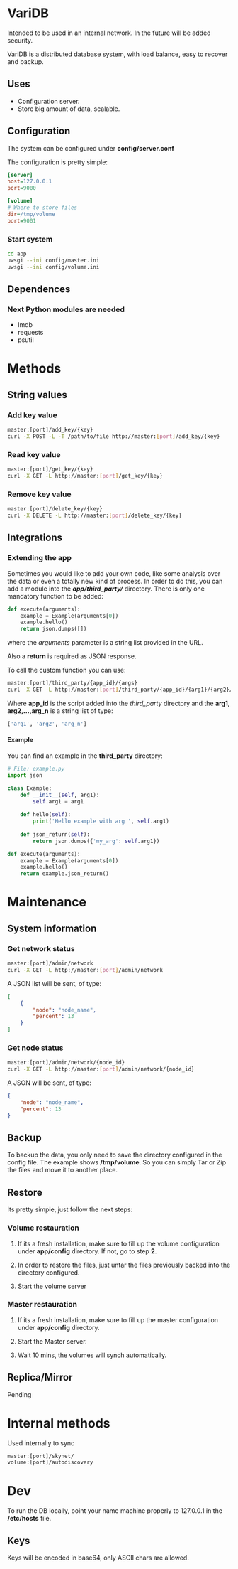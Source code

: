 # VariDB

Intended to be used in an internal network. In the future will be added security.

VariDB is a distributed database system, with load balance, easy to recover and backup.

## Uses

* Configuration server.
* Store big amount of data, scalable.

## Configuration

The system can be configured under **config/server.conf**

The configuration is pretty simple:

```ini
[server]
host=127.0.0.1
port=9000

[volume]
# Where to store files
dir=/tmp/volume
port=9001
```

### Start system

```sh
cd app
uwsgi --ini config/master.ini
uwsgi --ini config/volume.ini
```

## Dependences

### Next Python modules are needed

* lmdb
* requests
* psutil

# Methods

## String values

### Add key value

```sh
master:[port]/add_key/{key}
curl -X POST -L -T /path/to/file http://master:[port]/add_key/{key}
```

### Read key value
```sh
master:[port]/get_key/{key}
curl -X GET -L http://master:[port]/get_key/{key}
```

### Remove key value
```sh
master:[port]/delete_key/{key}
curl -X DELETE -L http://master:[port]/delete_key/{key}
```

## Integrations

### Extending the app

Sometimes you would like to add your own code, like some analysis over the data
or even a totally new kind of process. In order to do this, you can add a module into the
***app/third_party/*** directory. There is only one mandatory function to be added:

```py
def execute(arguments):
    example = Example(arguments[0])
    example.hello()
    return json.dumps([])
```

where the *arguments* parameter is a string list provided in the URL.

Also a **return** is required as JSON response.

To call the custom function you can use:

```sh
master:[port]/third_party/{app_id}/{args}
curl -X GET -L http://master:[port]/third_party/{app_id}/{arg1}/{arg2}/{arg_n}
```

Where **app_id** is the script added into the *third_party* directory and the **arg1, arg2,...,arg_n**
is a string list of type:

```py
['arg1', 'arg2', 'arg_n']
```

#### Example

You can find an example in the **third_party** directory:

```py
# File: example.py
import json

class Example:
    def __init__(self, arg1):
        self.arg1 = arg1
    
    def hello(self):
        print('Hello example with arg ', self.arg1)
    
    def json_return(self):
        return json.dumps({'my_arg': self.arg1})

def execute(arguments):
    example = Example(arguments[0])
    example.hello()
    return example.json_return()
```

# Maintenance

## System information

### Get network status

```sh
master:[port]/admin/network
curl -X GET -L http://master:[port]/admin/network
```

A JSON list will be sent, of type:

```json
[
    {
        "node": "node_name",
        "percent": 13
    }
]
```

### Get node status

```sh
master:[port]/admin/network/{node_id}
curl -X GET -L http://master:[port]/admin/network/{node_id}
```

A JSON will be sent, of type:

```json
{
    "node": "node_name",
    "percent": 13
}
```

## Backup

To backup the data, you only need to save the directory configured in the config file.
The example shows **/tmp/volume**. So you can simply Tar or Zip the files and move it to another 
place.

## Restore

Its pretty simple, just follow the next steps:

### Volume restauration

1. If its a fresh installation, make sure to fill up the volume configuration under **app/config**
directory. If not, go to step **2**.

2. In order to restore the files, just untar the files
previously backed into the directory configured.

3. Start the volume server

### Master restauration

1. If its a fresh installation, make sure to fill up the master configuration under **app/config**
directory.

2. Start the Master server.

3. Wait 10 mins, the volumes will synch automatically.

## Replica/Mirror

Pending

# Internal methods

Used internally to sync

```sh
master:[port]/skynet/
volume:[port]/autodiscovery
```

# Dev

To run the DB locally, point your name machine properly to 127.0.0.1 in the 
**/etc/hosts** file.

## Keys

Keys will be encoded in base64, only ASCII chars are allowed.